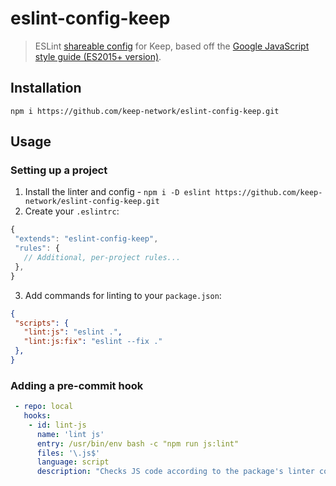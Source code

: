# eslint-config-keep

> ESLint [shareable config](http://eslint.org/docs/developer-guide/shareable-configs.html) for Keep, based off the [Google JavaScript style guide (ES2015+ version)](https://google.github.io/styleguide/jsguide.html).

## Installation

`npm i https://github.com/keep-network/eslint-config-keep.git`

## Usage

### Setting up a project

 1. Install the linter and config - `npm i -D eslint https://github.com/keep-network/eslint-config-keep.git`
 2. Create your `.eslintrc`:
 ```js
{
  "extends": "eslint-config-keep",
  "rules": {
    // Additional, per-project rules...
  },
}
 ```
 3. Add commands for linting to your `package.json`:
 ```json
{
  "scripts": {
    "lint:js": "eslint .",
    "lint:js:fix": "eslint --fix ."
  },
}
```

### Adding a pre-commit hook
```yaml
 - repo: local
   hooks:
    - id: lint-js
      name: 'lint js'
      entry: /usr/bin/env bash -c "npm run js:lint"
      files: '\.js$'
      language: script
      description: "Checks JS code according to the package's linter configuration"
```
